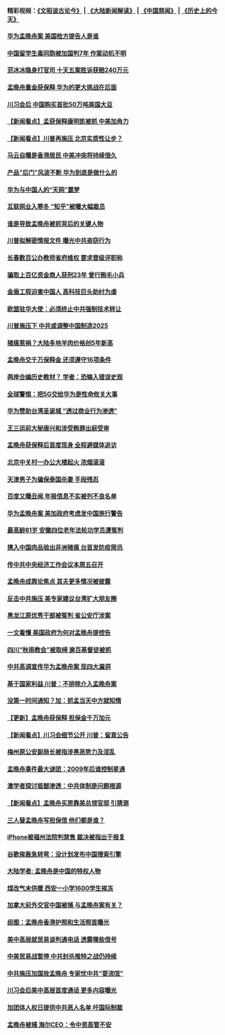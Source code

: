 #### 精彩视频：[《文昭谈古论今》](https://github.com/gfw-breaker/wenzhao/blob/master/README.md?t=12130031) | [《大陆新闻解读》](https://github.com/gfw-breaker/ntdtv-comedy/blob/master/README.md?t=12130031) | [《中国禁闻》](https://github.com/gfw-breaker/ntdtv-news/blob/master/README.md?t=12130031) | [《历史上的今天》](https://github.com/gfw-breaker/today-in-history/blob/master/README.md?t=12130031) 

#### [华为孟晚舟案 美国检方提告人是谁](../pages/nsc413/n10907015.md?t=12130031) 

#### [中国留学生毒同胞被加国判7年 作案动机不明](../pages/nsc413/n10907033.md?t=12130031) 

#### [范冰冰隐身打官司 十天五案胜诉获赔240万元](../pages/nsc413/n10906817.md?t=12130031) 

#### [孟晚舟重金获保释 华为的更大挑战在后面](../pages/nsc413/n10902085.md?t=12130031) 

#### [川习会后 中国购买首批50万吨美国大豆](../pages/nsc413/n10906996.md?t=12130031) 

#### [【新闻看点】孟获保释康明凯被抓 中美加角力](../pages/nsc413/n10906832.md?t=12130031) 

#### [【新闻看点】川普再施压 北京实质性让步？](../pages/nsc413/n10906802.md?t=12130031) 

#### [马云自曝是香港居民 中美冲突将持续很久](../pages/nsc413/n10906846.md?t=12130031) 

#### [产品“后门”风波不断 华为到底是做什么的](../pages/nsc413/n10906964.md?t=12130031) 

#### [华为与中国人的“天网”噩梦](../pages/nsc413/n10906884.md?t=12130031) 

#### [互联网业入寒冬 “知乎”被曝大幅裁员](../pages/nsc413/n10906858.md?t=12130031) 

#### [谁是导致孟晚舟被抓背后的关键人物](../pages/nsc413/n10906787.md?t=12130031) 

#### [川普拟解密情报文件 曝光中共盗窃行为](../pages/nsc413/n10906855.md?t=12130031) 

#### [长春数百公办教师省府维权 要求晋级评职称](../pages/nsc413/n10906673.md?t=12130031) 

#### [骗取上百亿资金商人获刑23年 曾行贿毛小兵](../pages/nsc413/n10906693.md?t=12130031) 

#### [金盾工程迫害中国人 高科技巨头助纣为虐](../pages/nsc413/n10906636.md?t=12130031) 

#### [欧盟驻华大使：必须终止中共强制技术转让](../pages/nsc413/n10906425.md?t=12130031) 

#### [川普施压下 中共或调整中国制造2025](../pages/nsc413/n10906669.md?t=12130031) 

#### [猪瘟惹祸？大陆多地羊肉价格创5年新高](../pages/nsc413/n10906686.md?t=12130031) 

#### [孟晚舟交千万保释金 还须遵守16项条件](../pages/nsc413/n10906576.md?t=12130031) 

#### [两岸合编历史教材？ 学者：恐输入错误史观](../pages/nsc413/n10906254.md?t=12130031) 

#### [全球警惕：把5G交给华为是性命攸关大事](../pages/nsc413/n10906129.md?t=12130031) 


#### [华为赞助台湾圣诞城 “透过商业行为渗透”](../pages/nsc413/n10906214.md?t=12130031) 

#### [王三运前大秘唐兴和涉受贿罪出庭受审](../pages/nsc413/n10905996.md?t=12130031) 

#### [孟晚舟获保释后首度现身 全程避媒体追访](../pages/nsc413/n10906179.md?t=12130031) 

#### [北京中关村一办公大楼起火 浓烟滚滚](../pages/nsc413/n10905577.md?t=12130031) 

#### [天津男子为骗保泰国杀妻 手段残忍](../pages/nsc413/n10905523.md?t=12130031) 

#### [百度又曝丑闻 年报信息不实被列不良名单](../pages/nsc413/n10905376.md?t=12130031) 

#### [华为孟晚舟案 美加政府考虑发中国旅行警告](../pages/nsc413/n10905019.md?t=12130031) 

#### [最高龄81岁 安徽四位老年法轮功学员遭冤判](../pages/nsc413/n10904209.md?t=12130031) 

#### [携入中国肉品验出非洲猪瘟 台首发防疫简讯](../pages/nsc413/n10905342.md?t=12130031) 

#### [传中共中央经济工作会议本周五召开](../pages/nsc413/n10905150.md?t=12130031) 

#### [孟晚舟成舆论焦点 其夫更多情况被披露](../pages/nsc413/n10905145.md?t=12130031) 

#### [反击中共施压 美专家建议台湾扩大朋友圈](../pages/nsc413/n10905061.md?t=12130031) 

#### [黑龙江原优秀干部被冤判 省公安厅涉案](../pages/nsc413/n10904581.md?t=12130031) 

#### [一文看懂 美国政府为何对孟晚舟提控告](../pages/nsc413/n10904250.md?t=12130031) 

#### [四川“秋雨教会”被取缔 逾百基督徒被抓](../pages/nsc413/n10904594.md?t=12130031) 

#### [中共高调宣传华为孟晚舟案 现四大漏洞](../pages/nsc413/n10904788.md?t=12130031) 

#### [基于国家利益 川普：不排除介入孟晚舟案](../pages/nsc413/n10905006.md?t=12130031) 

#### [没第一时间通知？加：抓孟当天中方就知情](../pages/nsc413/n10904870.md?t=12130031) 

#### [【更新】孟晚舟获保释 担保金千万加元](../pages/nsc413/n10904401.md?t=12130031) 

#### [【新闻看点】川习会细节公开 川普：留意公告](../pages/nsc413/n10904509.md?t=12130031) 

#### [梅州原公安副局长被指涉黑恶势力及淫乱](../pages/nsc413/n10904778.md?t=12130031) 

#### [孟晚舟事件最大谜团：2009年后谁控制星通](../pages/nsc413/n10904127.md?t=12130031) 

#### [澳学者探讨抵御渗透：中共体制是问题根源](../pages/nsc413/n10903532.md?t=12130031) 

#### [【新闻看点】孟晚舟买房靠美总领官邸 引猜测](../pages/nsc413/n10904128.md?t=12130031) 

#### [三人替孟晚舟写担保信 他们都是谁？](../pages/nsc413/n10904499.md?t=12130031) 

#### [iPhone被福州法院判禁售 裁决被指出于报复](../pages/nsc413/n10904556.md?t=12130031) 

#### [谷歌挨轰急转弯：没计划发布中国搜索引擎](../pages/nsc413/n10904443.md?t=12130031) 

#### [大陆学者: 孟晚舟是中国的特权人物](../pages/nsc413/n10904244.md?t=12130031) 

#### [煤改气未供暖 西安一小学1600学生挨冻](../pages/nsc413/n10904085.md?t=12130031) 

#### [加拿大前外交官中国被捕 与孟晚舟案有关？](../pages/nsc413/n10904151.md?t=12130031) 

#### [组图：孟晚舟香港护照和生活照首曝光](../pages/nsc413/n10904351.md?t=12130031) 

#### [美中高层就贸易谈判通电话 透露哪些信号](../pages/nsc413/n10904135.md?t=12130031) 

#### [中美贸易战暂停 中共封杀推特之战仍持续](../pages/nsc413/n10904201.md?t=12130031) 

#### [中共施压加国放孟晚舟 专家忧中共“耍流氓”](../pages/nsc413/n10904053.md?t=12130031) 

#### [川习会后美中高层首度通话 更多内容曝光](../pages/nsc413/n10904178.md?t=12130031) 

#### [加团体人权日提供中共恶人名单 吁国际制裁](../pages/nsc413/n10903833.md?t=12130031) 

#### [孟晚舟被捕 海尔CEO：令中资高管不安](../pages/nsc413/n10904182.md?t=12130031) 

